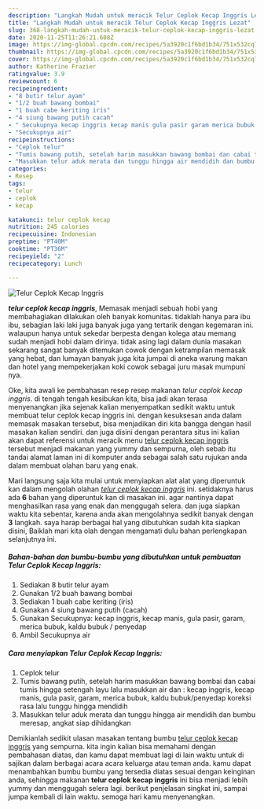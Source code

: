 ```yaml
---
description: "Langkah Mudah untuk meracik Telur Ceplok Kecap Inggris Lezat"
title: "Langkah Mudah untuk meracik Telur Ceplok Kecap Inggris Lezat"
slug: 368-langkah-mudah-untuk-meracik-telur-ceplok-kecap-inggris-lezat
date: 2020-11-25T11:26:21.608Z
image: https://img-global.cpcdn.com/recipes/5a3920c1f6bd1b34/751x532cq70/telur-ceplok-kecap-inggris-foto-resep-utama.jpg
thumbnail: https://img-global.cpcdn.com/recipes/5a3920c1f6bd1b34/751x532cq70/telur-ceplok-kecap-inggris-foto-resep-utama.jpg
cover: https://img-global.cpcdn.com/recipes/5a3920c1f6bd1b34/751x532cq70/telur-ceplok-kecap-inggris-foto-resep-utama.jpg
author: Katherine Frazier
ratingvalue: 3.9
reviewcount: 6
recipeingredient:
- "8 butir telur ayam"
- "1/2 buah bawang bombai"
- "1 buah cabe keriting iris"
- "4 siung bawang putih cacah"
- " Secukupnya kecap inggris kecap manis gula pasir garam merica bubuk kaldu bubuk  penyedap"
- "Secukupnya air"
recipeinstructions:
- "Ceplok telur"
- "Tumis bawang putih, setelah harim masukkan bawang bombai dan cabai tumis hingga setengah layu lalu masukkan air dan : kecap inggris, kecap manis, gula pasir, garam, merica bubuk, kaldu bubuk/penyedap koreksi rasa lalu tunggu hingga mendidih"
- "Masukkan telur aduk merata dan tunggu hingga air mendidih dan bumbu meresap, angkat siap dihidangkan"
categories:
- Resep
tags:
- telur
- ceplok
- kecap

katakunci: telur ceplok kecap 
nutrition: 245 calories
recipecuisine: Indonesian
preptime: "PT40M"
cooktime: "PT36M"
recipeyield: "2"
recipecategory: Lunch

---
```



![Telur Ceplok Kecap Inggris](https://img-global.cpcdn.com/recipes/5a3920c1f6bd1b34/751x532cq70/telur-ceplok-kecap-inggris-foto-resep-utama.jpg)

<b><i>telur ceplok kecap inggris</i></b>, Memasak menjadi sebuah hobi yang membahagiakan dilakukan oleh banyak komunitas. tidaklah hanya para ibu ibu, sebagian laki laki juga banyak juga yang tertarik dengan kegemaran ini. walaupun hanya untuk sekedar berpesta dengan kolega atau memang sudah menjadi hobi dalam dirinya. tidak asing lagi dalam dunia masakan sekarang sangat banyak ditemukan cowok dengan ketrampilan memasak yang hebat, dan lumayan banyak juga kita jumpai di aneka warung makan dan hotel yang mempekerjakan koki cowok sebagai juru masak mumpuni nya.



Oke, kita awali ke pembahasan resep resep makanan <i>telur ceplok kecap inggris</i>. di tengah tengah kesibukan kita, bisa jadi akan terasa menyenangkan jika sejenak kalian menyempatkan sedikit waktu untuk membuat telur ceplok kecap inggris ini. dengan kesuksesan anda dalam memasak masakan tersebut, bisa menjadikan diri kita bangga dengan hasil masakan kalian sendiri. dan juga disini dengan perantara situs ini kalian akan dapat referensi untuk meracik menu <u>telur ceplok kecap inggris</u> tersebut menjadi makanan yang yummy dan sempurna, oleh sebab itu tandai alamat laman ini di komputer anda sebagai salah satu rujukan anda dalam membuat olahan baru yang enak.


Mari langsung saja kita mulai untuk menyiapkan alat alat yang diperuntuk kan dalam mengolah olahan <u><i>telur ceplok kecap inggris</i></u> ini. setidaknya harus ada <b>6</b> bahan yang diperuntuk kan di masakan ini. agar nantinya dapat menghasilkan rasa yang enak dan menggugah selera. dan juga siapkan waktu kita sebentar, karena anda akan mengolahnya sedikit banyak dengan <b>3</b> langkah. saya harap berbagai hal yang dibutuhkan sudah kita siapkan disini, Baiklah mari kita olah dengan mengamati dulu bahan perlengkapan selanjutnya ini.

<!--inarticleads1-->

##### Bahan-bahan dan bumbu-bumbu yang dibutuhkan untuk pembuatan Telur Ceplok Kecap Inggris:

1. Sediakan 8 butir telur ayam
1. Gunakan 1/2 buah bawang bombai
1. Sediakan 1 buah cabe keriting (iris)
1. Gunakan 4 siung bawang putih (cacah)
1. Gunakan  Secukupnya: kecap inggris, kecap manis, gula pasir, garam, merica bubuk, kaldu bubuk / penyedap
1. Ambil Secukupnya air




<!--inarticleads2-->

##### Cara menyiapkan Telur Ceplok Kecap Inggris:

1. Ceplok telur
1. Tumis bawang putih, setelah harim masukkan bawang bombai dan cabai tumis hingga setengah layu lalu masukkan air dan : kecap inggris, kecap manis, gula pasir, garam, merica bubuk, kaldu bubuk/penyedap koreksi rasa lalu tunggu hingga mendidih
1. Masukkan telur aduk merata dan tunggu hingga air mendidih dan bumbu meresap, angkat siap dihidangkan




Demikianlah sedikit ulasan masakan tentang bumbu <u>telur ceplok kecap inggris</u> yang sempurna. kita ingin kalian bisa memahami dengan pembahasan diatas, dan kamu dapat membuat lagi di lain waktu untuk di sajikan dalam berbagai acara acara keluarga atau teman anda. kamu dapat menambahkan bumbu bumbu yang tersedia diatas sesuai dengan keinginan anda, sehingga makanan <b>telur ceplok kecap inggris</b> ini bisa menjadi lebih yummy dan menggugah selera lagi. berikut penjelasan singkat ini, sampai jumpa kembali di lain waktu. semoga hari kamu menyenangkan.
